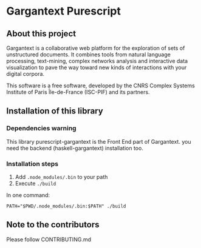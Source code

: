 # Gargantext Purescript

## About this project

Gargantext is a collaborative web platform for the exploration of sets
of unstructured documents. It combines tools from natural language
processing, text-mining, complex networks analysis and interactive data
visualization to pave the way toward new kinds of interactions with your
digital corpora.

This software is a free software, developed by the CNRS Complex Systems
Institute of Paris Île-de-France (ISC-PIF) and its partners.

## Installation of this library

### Dependencies warning
This library purescript-gargantext is the Front End part of Gargantext.
you need the backend (haskell-gargantext) installation too.

### Installation steps

1. Add `.node_modules/.bin` to your path
2. Execute `./build`

In one command:

```PATH="$PWD/.node_modules/.bin:$PATH" ./build```

## Note to the contributors

Please follow CONTRIBUTING.md
